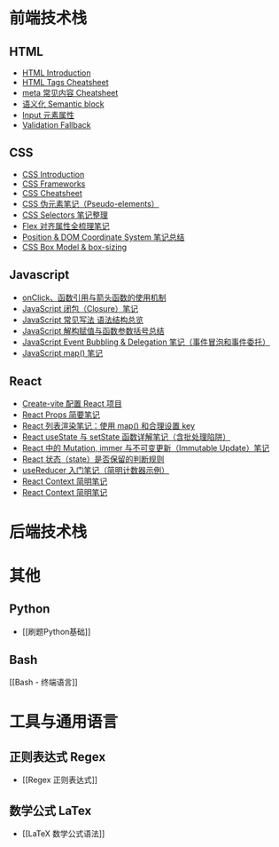 # 前端技术栈
## HTML
- [HTML Introduction](./HTML/HTML%20Introduction.md)
- [HTML Tags Cheatsheet](./HTML/HTML%20Tags%20Cheatsheet.md)
- [meta 常见内容 Cheatsheet](./HTML/meta%20常见内容%20Cheatsheet.md)
- [语义化 Semantic block](./HTML/语义化%20Semantic%20block.md)
- [Input 元素属性](./HTML/Input%20元素属性.md)
- [Validation Fallback](./HTML/Validation%20Fallback.md)

## CSS
- [CSS Introduction](./CSS/CSS%20Introduction.md)
- [CSS Frameworks](./CSS/CSS%20Frameworks.md)
- [CSS Cheatsheet](./CSS/CSS%20Cheatsheet.md)
- [CSS 伪元素笔记（Pseudo-elements）](./CSS/CSS%20伪元素笔记（Pseudo-elements）.md)
- [CSS Selectors 笔记整理](./CSS/CSS%20Selectors%20笔记整理.md)
- [Flex 对齐属性全梳理笔记](./CSS/Flex%20对齐属性全梳理笔记.md)
- [Position & DOM Coordinate System 笔记总结](./CSS/Position%20&%20DOM%20Coordinate%20System%20笔记总结.md)
- [CSS Box Model & box-sizing](./CSS/CSS%20Box%20Model%20&%20box-sizing.md)

## Javascript
- [onClick、函数引用与箭头函数的使用机制](JavaScript/onClick、函数引用与箭头函数的使用机制.md)
- [JavaScript 闭包（Closure）笔记](JavaScript/JavaScript%20闭包（Closure）笔记.md)
- [JavaScript 常见写法 语法结构总览](JavaScript/JavaScript%20常见写法%20语法结构总览.md)
- [JavaScript 解构赋值与函数参数括号总结](JavaScript/JavaScript%20解构赋值与函数参数括号总结.md)
- [JavaScript Event Bubbling & Delegation 笔记（事件冒泡和事件委托）](JavaScript/JavaScript%20Event%20Bubbling%20&%20Delegation%20笔记（事件冒泡和事件委托）.md)
- [JavaScript map() 笔记](JavaScript/JavaScript%20map()%20笔记.md)

## React
- [Create-vite 配置 React 项目](React/Create-vite%20配置%20React%20项目.md)
- [React Props 简要笔记](React/React%20Props%20简要笔记.md)
- [React 列表渲染笔记：使用 map() 和合理设置 key](React/React%20列表渲染笔记：使用%20map()%20和合理设置%20key.md)
- [React useState 与 setState 函数详解笔记（含批处理陷阱）](React/React%20useState%20与%20setState%20函数详解笔记（含批处理陷阱）.md)
- [React 中的 Mutation, immer 与不可变更新（Immutable Update）笔记](React/React%20中的%20Mutation,%20immer%20与不可变更新（Immutable%20Update）笔记.md)
- [React 状态（state）是否保留的判断规则](React/React%20状态（state）是否保留的判断规则.md)
- [useReducer 入门笔记（简明计数器示例）](React/useReducer%20入门笔记（简明计数器示例）.md)
- [React Context 简明笔记](React/React%20Context%20简明笔记.md)
- [React Context 简明笔记](React/React%20Context%20简明笔记.md)

# 后端技术栈


# 其他
## Python
- [[刷题Python基础]]

## Bash
[[Bash - 终端语言]]

# 工具与通用语言
## 正则表达式 Regex
- [[Regex 正则表达式]]

## 数学公式 LaTex
- [[LaTeX 数学公式语法]]